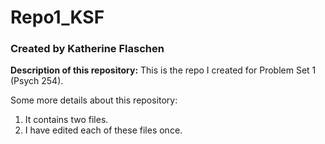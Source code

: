 # Repo1_KSF
### Created by Katherine Flaschen

**Description of this repository:** This is the repo I created for Problem Set 1 (Psych 254).

Some more details about this repository:
1. It contains two files.
2. I have edited each of these files once.
